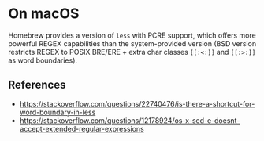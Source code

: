 # On macOS

Homebrew provides a version of `less` with PCRE support, which offers more powerful REGEX capabilities than the system-provided
version (BSD version restricts REGEX to POSIX BRE/ERE + extra char classes `[[:<:]]` and `[[:>:]]` as word boundaries).

## References
- https://stackoverflow.com/questions/22740476/is-there-a-shortcut-for-word-boundary-in-less
- https://stackoverflow.com/questions/12178924/os-x-sed-e-doesnt-accept-extended-regular-expressions

